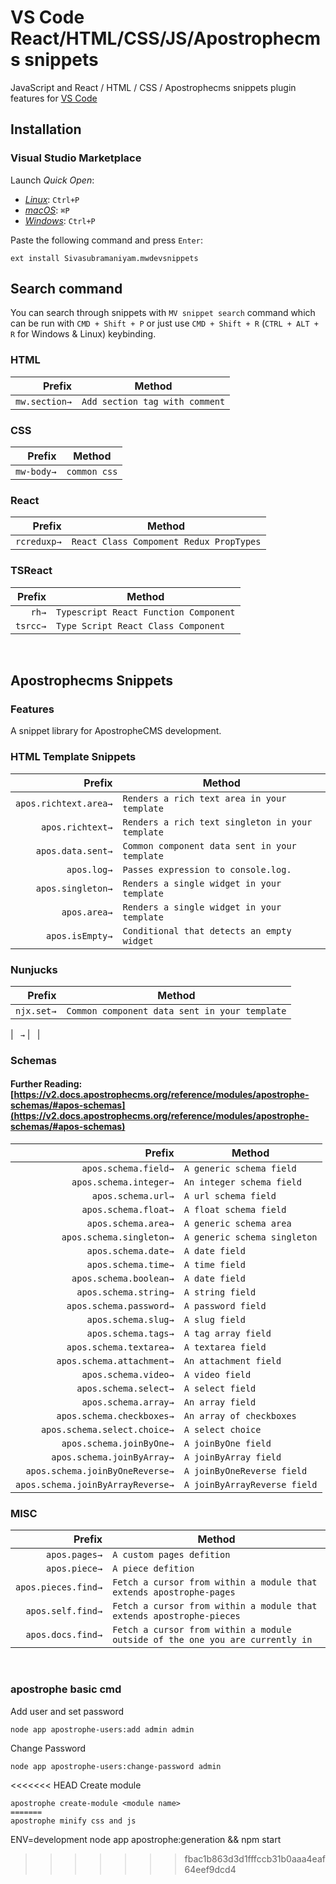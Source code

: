 <!-- [![Version](https://vsmarketplacebadge.apphb.com/version/dsznajder.es7-react-js-snippets.svg)](https://vsmarketplacebadge.apphb.com/version-short/dsznajder.es7-react-js-snippets.svg)
[![Install](https://vsmarketplacebadge.apphb.com/installs/dsznajder.es7-react-js-snippets.svg)](https://vsmarketplacebadge.apphb.com/installs-short/dsznajder.es7-react-js-snippets.svg)
[![Downloads](https://vsmarketplacebadge.apphb.com/downloads/dsznajder.es7-react-js-snippets.svg)](https://vsmarketplacebadge.apphb.com/downloads-short/dsznajder.es7-react-js-snippets.svg)
[![Ratings](https://vsmarketplacebadge.apphb.com/rating-short/dsznajder.es7-react-js-snippets.svg)](https://vsmarketplacebadge.apphb.com/rating-short/dsznajder.es7-react-js-snippets.svg) -->

# VS Code React/HTML/CSS/JS/Apostrophecms snippets

JavaScript and React / HTML / CSS / Apostrophecms snippets plugin features for [VS Code](https://code.visualstudio.com/)

## Installation

### Visual Studio Marketplace

Launch _Quick Open_:

- [_Linux_](https://code.visualstudio.com/shortcuts/keyboard-shortcuts-linux.pdf): `Ctrl+P`
- [_macOS_](https://code.visualstudio.com/shortcuts/keyboard-shortcuts-macos.pdf): `⌘P`
- [_Windows_](https://code.visualstudio.com/shortcuts/keyboard-shortcuts-windows.pdf): `Ctrl+P`

Paste the following command and press `Enter`:

```shell
ext install Sivasubramaniyam.mwdevsnippets
```

## Search command

You can search through snippets with `MV snippet search` command which can be run with `CMD + Shift + P` or just use `CMD + Shift + R` (`CTRL + ALT + R` for Windows & Linux) keybinding.


### HTML

|  Prefix | Method                                              |
| ------: | --------------------------------------------------- |
|  `mw.section→` | `Add section tag with comment`                   |


### CSS

|  Prefix | Method                                              |
| ------: | --------------------------------------------------- |
|  `mw-body→` | `common css`|



### React

|  Prefix | Method                                              |
| ------: | --------------------------------------------------- |
|  `rcreduxp→` | `React Class Compoment Redux PropTypes`|


### TSReact

|  Prefix | Method                                              |
| ------: | --------------------------------------------------- |
|  `rh→` | `Typescript React Function Component` |
|  `tsrcc→` | `Type Script React Class Component` |


<br>

## Apostrophecms Snippets

### Features

A snippet library for ApostropheCMS development.

### HTML Template Snippets

|  Prefix | Method                                              |
| ------: | --------------------------------------------------- |
|  `apos.richtext.area→` | `Renders a rich text area in your template`|
|  `apos.richtext→` | `Renders a rich text singleton in your template`|
|  `apos.data.sent→` | `Common component data sent in your template`|
|  `apos.log→` | `Passes expression to console.log.`|
|  `apos.singleton→` | `Renders a single widget in your template`|
|  `apos.area→` | `Renders a single widget in your template`|
|  `apos.isEmpty→` | `Conditional that detects an empty widget`|

### Nunjucks

|  Prefix | Method                                              |
| ------: | --------------------------------------------------- |
|  `njx.set→` | `Common component data sent in your template`|



|  ` →` | ` `|

### Schemas
#### Further Reading: [https://v2.docs.apostrophecms.org/reference/modules/apostrophe-schemas/#apos-schemas](https://v2.docs.apostrophecms.org/reference/modules/apostrophe-schemas/#apos-schemas)

|  Prefix | Method                                              |
| ------: | --------------------------------------------------- |
|  `apos.schema.field→` | `A generic schema field`|
|  `apos.schema.integer→` | `An integer schema field`|
|  `apos.schema.url→` | `A url schema field`|
|  `apos.schema.float→` | `A float schema field`|
|  `apos.schema.area→` | `A generic schema area`|
|  `apos.schema.singleton→` | `A generic schema singleton`|
|  `apos.schema.date→` | `A date field`|
|  `apos.schema.time→` | `A time field`|
|  `apos.schema.boolean→` | `A date field`|
|  `apos.schema.string→` | `A string field`|
|  `apos.schema.password→` | `A password field`|
|  `apos.schema.slug→` | `A slug field`|
|  `apos.schema.tags→` | `A tag array field`|
|  `apos.schema.textarea→` | `A textarea field`|
|  `apos.schema.attachment→` | `An attachment field`|
|  `apos.schema.video→` | `A video field`|
|  `apos.schema.select→` | `A select field`|
|  `apos.schema.array→` | `An array field`|
|  `apos.schema.checkboxes→` | `An array of checkboxes`|
|  `apos.schema.select.choice→` | `A select choice`|
|  `apos.schema.joinByOne→` | `A joinByOne field`|
|  `apos.schema.joinByArray→` | `A joinByArray field`|
|  `apos.schema.joinByOneReverse→` | `A joinByOneReverse field`|
|  `apos.schema.joinByArrayReverse→` | `A joinByArrayReverse field`|


### MISC


|  Prefix | Method                                              |
| ------: | --------------------------------------------------- |
|  `apos.pages→` | `A custom pages defition`|
|  `apos.piece→` | `A piece defition`|
|  `apos.pieces.find→` | `Fetch a cursor from within a module that extends apostrophe-pages`|
|  `apos.self.find→` | `Fetch a cursor from within a module that extends apostrophe-pieces`|
|  `apos.docs.find→` | `Fetch a cursor from within a module outside of the one you are currently in`|




<br>

### apostrophe basic cmd

Add user and set password

```
node app apostrophe-users:add admin admin
```

Change Password

```
node app apostrophe-users:change-password admin

```

<<<<<<< HEAD
Create module

```
apostrophe create-module <module name>
=======
apostrophe minify css and js

```
ENV=development node app apostrophe:generation && npm start
>>>>>>> fbac1b863d3d1fffccb31b0aaa4eaf64eef9dcd4
```